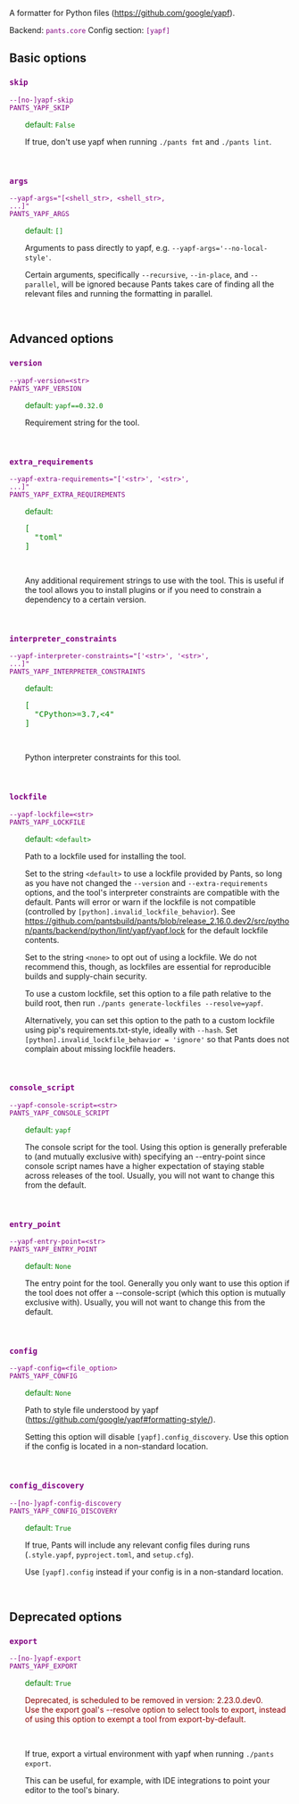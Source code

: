 
A formatter for Python files (https://github.com/google/yapf).

Backend: <span style="color: purple"><code>pants.core</code></span>
Config section: <span style="color: purple"><code>[yapf]</code></span>

## Basic options

<div style="color: purple">

### `skip`

  <code>--[no-]yapf-skip</code><br>
  <code>PANTS_YAPF_SKIP</code><br>
</div>
<div style="padding-left: 2em;">
<span style="color: green">default: <code>False</code></span>

<br>

If true, don't use yapf when running `./pants fmt` and `./pants lint`.
</div>
<br>

<div style="color: purple">

### `args`

  <code>--yapf-args=&quot;[&lt;shell_str&gt;, &lt;shell_str&gt;, ...]&quot;</code><br>
  <code>PANTS_YAPF_ARGS</code><br>
</div>
<div style="padding-left: 2em;">
<span style="color: green">default: <code>[]</code></span>

<br>

Arguments to pass directly to yapf, e.g. `--yapf-args='--no-local-style'`.

Certain arguments, specifically `--recursive`, `--in-place`, and `--parallel`, will be ignored because Pants takes care of finding all the relevant files and running the formatting in parallel.
</div>
<br>


## Advanced options

<div style="color: purple">

### `version`

  <code>--yapf-version=&lt;str&gt;</code><br>
  <code>PANTS_YAPF_VERSION</code><br>
</div>
<div style="padding-left: 2em;">
<span style="color: green">default: <code>yapf==0.32.0</code></span>

<br>

Requirement string for the tool.
</div>
<br>

<div style="color: purple">

### `extra_requirements`

  <code>--yapf-extra-requirements=&quot;['&lt;str&gt;', '&lt;str&gt;', ...]&quot;</code><br>
  <code>PANTS_YAPF_EXTRA_REQUIREMENTS</code><br>
</div>
<div style="padding-left: 2em;">
<span style="color: green">default: <pre>[
  "toml"
]</pre></span>

<br>

Any additional requirement strings to use with the tool. This is useful if the tool allows you to install plugins or if you need to constrain a dependency to a certain version.
</div>
<br>

<div style="color: purple">

### `interpreter_constraints`

  <code>--yapf-interpreter-constraints=&quot;['&lt;str&gt;', '&lt;str&gt;', ...]&quot;</code><br>
  <code>PANTS_YAPF_INTERPRETER_CONSTRAINTS</code><br>
</div>
<div style="padding-left: 2em;">
<span style="color: green">default: <pre>[
  "CPython&gt;=3.7,&lt;4"
]</pre></span>

<br>

Python interpreter constraints for this tool.
</div>
<br>

<div style="color: purple">

### `lockfile`

  <code>--yapf-lockfile=&lt;str&gt;</code><br>
  <code>PANTS_YAPF_LOCKFILE</code><br>
</div>
<div style="padding-left: 2em;">
<span style="color: green">default: <code>&lt;default&gt;</code></span>

<br>

Path to a lockfile used for installing the tool.

Set to the string `<default>` to use a lockfile provided by Pants, so long as you have not changed the `--version` and `--extra-requirements` options, and the tool's interpreter constraints are compatible with the default. Pants will error or warn if the lockfile is not compatible (controlled by `[python].invalid_lockfile_behavior`). See https://github.com/pantsbuild/pants/blob/release_2.16.0.dev2/src/python/pants/backend/python/lint/yapf/yapf.lock for the default lockfile contents.

Set to the string `<none>` to opt out of using a lockfile. We do not recommend this, though, as lockfiles are essential for reproducible builds and supply-chain security.

To use a custom lockfile, set this option to a file path relative to the build root, then run `./pants generate-lockfiles --resolve=yapf`.

Alternatively, you can set this option to the path to a custom lockfile using pip's requirements.txt-style, ideally with `--hash`. Set `[python].invalid_lockfile_behavior = 'ignore'` so that Pants does not complain about missing lockfile headers.
</div>
<br>

<div style="color: purple">

### `console_script`

  <code>--yapf-console-script=&lt;str&gt;</code><br>
  <code>PANTS_YAPF_CONSOLE_SCRIPT</code><br>
</div>
<div style="padding-left: 2em;">
<span style="color: green">default: <code>yapf</code></span>

<br>

The console script for the tool. Using this option is generally preferable to (and mutually exclusive with) specifying an --entry-point since console script names have a higher expectation of staying stable across releases of the tool. Usually, you will not want to change this from the default.
</div>
<br>

<div style="color: purple">

### `entry_point`

  <code>--yapf-entry-point=&lt;str&gt;</code><br>
  <code>PANTS_YAPF_ENTRY_POINT</code><br>
</div>
<div style="padding-left: 2em;">
<span style="color: green">default: <code>None</code></span>

<br>

The entry point for the tool. Generally you only want to use this option if the tool does not offer a --console-script (which this option is mutually exclusive with). Usually, you will not want to change this from the default.
</div>
<br>

<div style="color: purple">

### `config`

  <code>--yapf-config=&lt;file_option&gt;</code><br>
  <code>PANTS_YAPF_CONFIG</code><br>
</div>
<div style="padding-left: 2em;">
<span style="color: green">default: <code>None</code></span>

<br>

Path to style file understood by yapf (https://github.com/google/yapf#formatting-style/).

Setting this option will disable `[yapf].config_discovery`. Use this option if the config is located in a non-standard location.
</div>
<br>

<div style="color: purple">

### `config_discovery`

  <code>--[no-]yapf-config-discovery</code><br>
  <code>PANTS_YAPF_CONFIG_DISCOVERY</code><br>
</div>
<div style="padding-left: 2em;">
<span style="color: green">default: <code>True</code></span>

<br>

If true, Pants will include any relevant config files during runs (`.style.yapf`, `pyproject.toml`, and `setup.cfg`).

Use `[yapf].config` instead if your config is in a non-standard location.
</div>
<br>


## Deprecated options

<div style="color: purple">

### `export`

  <code>--[no-]yapf-export</code><br>
  <code>PANTS_YAPF_EXPORT</code><br>
</div>
<div style="padding-left: 2em;">
<span style="color: green">default: <code>True</code></span>
<p style="color: darkred">Deprecated, is scheduled to be removed in version: 2.23.0.dev0.<br>Use the export goal's --resolve option to select tools to export, instead of using this option to exempt a tool from export-by-default.</p>
<br>

If true, export a virtual environment with yapf when running `./pants export`.

This can be useful, for example, with IDE integrations to point your editor to the tool's binary.
</div>
<br>



